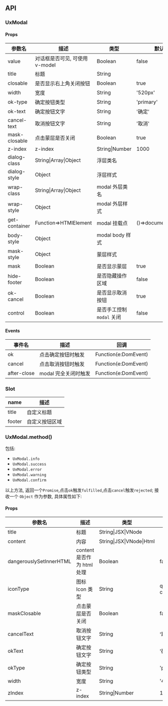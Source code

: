 ## API

### UxModal

#### Props

| 参数名        | 描述                           | 类型                      | 默认              |
| ------------- | ------------------------------ | ------------------------- | ----------------- |
| value         | 对话框是否可见, 可使用 v-model | Boolean                   | false             |
| title         | 标题                           | String                    |                   |
| closable      | 是否显示右上角关闭按钮         | Boolean                   | true              |
| width         | 宽度                           | String                    | '520px'           |
| ok-type       | 确定按钮类型                   | String                    | 'primary'         |
| ok-text       | 确定按钮文字                   | String                    | '确定'            |
| cancel-text   | 取消按钮文字                   | String                    | '取消'            |
| mask-closable | 点击蒙层是否关闭               | Boolean                   | true              |
| z-index       | z-index                        | String\|Number            | 1000              |
| dialog-class  | String\|Array\|Object          | 浮层类名                  |                   |
| dialog-style  | Object                         | 浮层样式                  |                   |
| wrap-class    | String\|Array\|Object          | modal 外层类名            |                   |
| wrap-style    | Object                         | modal 外层样式            |                   |
| get-container | Function=>HTMlElement          | modal 挂载点              | ()=>document.body |
| body-style    | Object                         | modal body 样式           |                   |
| mask-style    | Object                         | 蒙层样式                  |                   |
| mask          | Boolean                        | 是否显示蒙层              | true              |
| hide-footer   | Boolean                        | 是否隐藏操作区域          | false             |
| ok-cancel     | Boolean                        | 是否显示取消按钮          | true              |
| control       | Boolean                        | 是否手工控制 `modal` 关闭 | false             |

#### Events

| 事件名      | 描述                 | 回调                 |
| ----------- | -------------------- | -------------------- |
| ok          | 点击确定按钮时触发   | Function(e:DomEvent) |
| cancel      | 点击取消按钮时触发   | Function(e:DomEvent) |
| after-close | modal 完全关闭时触发 | Function(e:DomEvent) |

### Slot

| name   | 描述           |
| ------ | -------------- |
| title  | 自定义标题     |
| footer | 自定义按钮区域 |

### UxModal.method()

包括:

* `UxModal.info`
* `UxModal.success`
* `UxModal.error`
* `UxModal.warning`
* `UxModal.confirm`

以上方法, 返回一个`Promise`,点击`ok`触发`fulfilled`,点击`cancel`触发`rejected`; 接收一个 `Object` 作为参数, 具体属性如下:

#### Props

| 参数名                  | 描述                       | 类型                     | 默认            |
| ----------------------- | -------------------------- | ------------------------ | --------------- |
| title                   | 标题                       | String\|JSX\|VNode       |                 |
| content                 | 内容                       | String\|JSX\|VNode\|Html |                 |
| dangerouslySetInnerHTML | content 是否作为 html 处理 | Boolean                  | false           |
| iconType                | 图标 Icon 类型             | String                   | question-circle |
| maskClosable            | 点击蒙层是否关闭           | Boolean                  | false           |
| cancelText              | 取消按钮文字               | String                   | '取消'          |
| okText                  | 确定按钮文字               | String                   | '确定'          |
| okType                  | 确定按钮类型               | String                   | 'primary'       |
| width                   | 宽度                       | String                   | '416px'         |
| zIndex                  | z-index                    | String\|Number           | 1000            |
